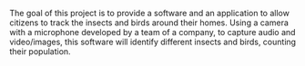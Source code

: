 The goal of this project is to provide a software and an application to allow citizens to track the insects and birds around their homes. Using a camera with a microphone developed by a team of a company, to capture audio and video/images, this software will identify different insects and birds, counting their population.
